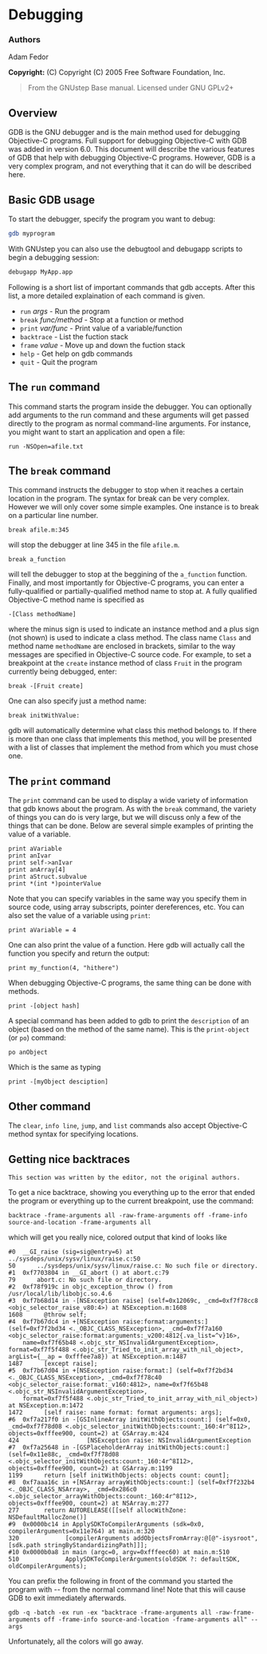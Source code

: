 # Debugging

### Authors

Adam Fedor  

**Copyright:** (C) Copyright (C) 2005 Free Software Foundation, Inc.

> From the GNUstep Base manual.
> Licensed under GNU GPLv2+

## Overview

GDB is the GNU debugger and is the main method used for debugging Objective-C programs. Full support for debugging Objective-C with GDB was added in version 6.0. This document will describe the various features of GDB that help with debugging Objective-C programs. However, GDB is a very complex program, and not everything that it can do will be described here.

## Basic GDB usage

To start the debugger, specify the program you want to debug:

```bash
gdb myprogram
```       

With GNUstep you can also use the debugtool and debugapp scripts to begin a debugging session:

```bash       
debugapp MyApp.app
```

Following is a short list of important commands that gdb accepts. After this list, a more detailed explaination of each command is given.

-   `run` *args* - Run the program
-   `break` *func/method* - Stop at a function or method
-   `print` *var/func* - Print value of a variable/function
-   `backtrace` - List the fuction stack
-   `frame` *value* - Move up and down the fuction stack
-   `help` - Get help on gdb commands
-   `quit` - Quit the program

<span id="001002000000">The `run` command</span>
------------------------------------------------

This command starts the program inside the debugger. You can optionally add arguments to the run command and these arguments will get passed directly to the program as normal command-line arguments. For instance, you might want to start an application and open a file:

```gdb
run -NSOpen=afile.txt
```    

<span id="001003000000">The `break` command</span>
--------------------------------------------------

This command instructs the debugger to stop when it reaches a certain location in the program. The syntax for break can be very complex. However we will only cover some simple examples. One instance is to break on a particular line number.

```gdb
break afile.m:345
```

will stop the debugger at line 345 in the file `afile.m`.

```gdb
break a_function
```

will tell the debugger to stop at the beggining of the `a_function` function. Finally, and most importantly for Objective-C programs, you can enter a fully-qualified or partially-qualified method name to stop at. A fully qualified Objective-C method name is specified as

```gdb
-[Class methodName]
```

where the minus sign is used to indicate an instance method and a plus sign (not shown) is used to indicate a class method. The class name `Class` and method name `methodName` are enclosed in brackets, similar to the way messages are specified in Objective-C source code. For example, to set a breakpoint at the `create` instance method of class `Fruit` in the program currently being debugged, enter:

```gdb
break -[Fruit create]
```

One can also specify just a method name:

```gdb
break initWithValue:
```

gdb will automatically determine what class this method belongs to. If there is more than one class that implements this method, you will be presented with a list of classes that implement the method from which you must chose one.

<span id="001004000000">The `print` command</span>
--------------------------------------------------

The `print` command can be used to display a wide variety of information that gdb knows about the program. As with the `break` command, the variety of things you can do is very large, but we will discuss only a few of the things that can be done. Below are several simple examples of printing the value of a variable.

```gdb
print aVariable
print anIvar
print self->anIvar
print anArray[4]
print aStruct.subvalue
print *(int *)pointerValue
```

Note that you can specify variables in the same way you specify them in source code, using array subscripts, pointer dereferences, etc. You can also set the value of a variable using `print`:

```gdb
print aVariable = 4
```

One can also print the value of a function. Here gdb will actually call the function you specify and return the output:

```gdb
print my_function(4, "hithere")
```

When debugging Objective-C programs, the same thing can be done with methods.

```gdb
print -[object hash]
```

A special command has been added to gdb to print the `description` of an object (based on the method of the same name). This is the `print-object` (or `po`) command:

```gdb
po anObject
```

Which is the same as typing

```gdb
print -[myObject desciption]
```

<span id="001005000000">Other command</span>
--------------------------------------------

The `clear`, `info line`, `jump`, and `list` commands also accept Objective-C method syntax for specifying locations.

## Getting nice backtraces

```{note}
This section was written by the editor, not the original authors.
```

To get a nice backtrace, showing you everything up to the error that ended the program or everything up to the current breakpoint, use the command:

```
backtrace -frame-arguments all -raw-frame-arguments off -frame-info source-and-location -frame-arguments all
```

which will get you really nice, colored output that kind of looks like

```
#0  __GI_raise (sig=sig@entry=6) at ../sysdeps/unix/sysv/linux/raise.c:50
50      ../sysdeps/unix/sysv/linux/raise.c: No such file or directory.
#1  0xf7703804 in __GI_abort () at abort.c:79
79      abort.c: No such file or directory.
#2  0xf78f919c in objc_exception_throw () from /usr/local/lib/libobjc.so.4.6
#3  0xf7b68d14 in -[NSException raise] (self=0x12069c, _cmd=0xf7f78cc8 <objc_selector_raise_v80:4>) at NSException.m:1608
1608      @throw self;
#4  0xf7b67dc4 in +[NSException raise:format:arguments:] (self=0xf7f2bd34 <._OBJC_CLASS_NSException>, _cmd=0xf7f7a160 <objc_selector_raise:format:arguments:_v200:4812{.va_list=^v}16>, 
    name=0xf7f65b48 <.objc_str_NSInvalidArgumentException>, format=0xf7f5f488 <.objc_str_Tried_to_init_array_with_nil_object>, argList={__ap = 0xfffee7a8}) at NSException.m:1487
1487      [except raise];
#5  0xf7b67d04 in +[NSException raise:format:] (self=0xf7f2bd34 <._OBJC_CLASS_NSException>, _cmd=0xf7f78c40 <objc_selector_raise:format:_v160:4812>, name=0xf7f65b48 <.objc_str_NSInvalidArgumentException>, 
    format=0xf7f5f488 <.objc_str_Tried_to_init_array_with_nil_object>) at NSException.m:1472
1472      [self raise: name format: format arguments: args];
#6  0xf7a217f0 in -[GSInlineArray initWithObjects:count:] (self=0x0, _cmd=0xf7f78d08 <.objc_selector_initWithObjects:count:_160:4r^8I12>, objects=0xfffee900, count=2) at GSArray.m:424
424                   [NSException raise: NSInvalidArgumentException
#7  0xf7a25648 in -[GSPlaceholderArray initWithObjects:count:] (self=0x11e88c, _cmd=0xf7f78d08 <.objc_selector_initWithObjects:count:_160:4r^8I12>, objects=0xfffee900, count=2) at GSArray.m:1199
1199      return [self initWithObjects: objects count: count];
#8  0xf7aaa16c in +[NSArray arrayWithObjects:count:] (self=0xf7f232b4 <._OBJC_CLASS_NSArray>, _cmd=0x286c0 <.objc_selector_arrayWithObjects:count:_160:4r^8I12>, objects=0xfffee900, count=2) at NSArray.m:277
277       return AUTORELEASE([[self allocWithZone: NSDefaultMallocZone()]
#9  0x0000bc14 in ApplySDKToCompilerArguments (sdk=0x0, compilerArguments=0x11e764) at main.m:320
320             [compilerArguments addObjectsFromArray:@[@"-isysroot", [sdk.path stringByStandardizingPath]]];
#10 0x0000b0a8 in main (argc=0, argv=0xfffeec60) at main.m:510
510             ApplySDKToCompilerArguments(oldSDK ?: defaultSDK, oldCompilerArguments);
```

You can prefix the following in front of the command you started the program with -- from the normal command line! Note that this will cause GDB to exit immediately afterwards.

```
gdb -q -batch -ex run -ex "backtrace -frame-arguments all -raw-frame-arguments off -frame-info source-and-location -frame-arguments all" --args
```

Unfortunately, all the colors will go away.